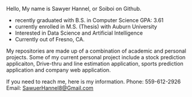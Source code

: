 Hello, My name is Sawyer Hannel, or Soiboi on Github.

- recently graduated with B.S. in Computer Science GPA: 3.61
- currently enrolled in M.S. (Thesis) with Auburn University
- Interested in Data Science and Artificial Intelligence
- Currently out of Fresno, CA.

My repositories are made up of a combination of academic and personal projects. 
Some of my current personal project include a stock prediction applicaiton, Drive-thru and line estimation application, sports prediction application and company web application. 

If you need to reach me, here is my information.
  Phone: 559-612-2926
  Email: SawuerHannel8@Gmail.com

